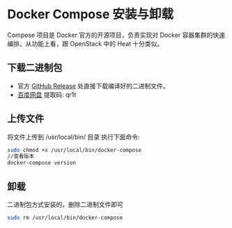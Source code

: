 # Docker Compose 安装与卸载
Compose 项目是 Docker 官方的开源项目，负责实现对 Docker 容器集群的快速编排。从功能上看，跟 OpenStack 中的 Heat 十分类似。
## 下载二进制包
- 官方 [GitHub Release](https://github.com/docker/compose/releases) 处直接下载编译好的二进制文件。
- [百度网盘](https://pan.baidu.com/s/1olBoZxqou4xT9LUPfuvaIQ) 提取码: qr1t 

## 上传文件
将文件上传到 /usr/local/bin/ 目录
执行下面命令:
```bash
sudo chmod +x /usr/local/bin/docker-compose
//查看版本
docker-compose version 
```

## 卸载
二进制包方式安装的，删除二进制文件即可
```bash
sudo rm /usr/local/bin/docker-compose
```